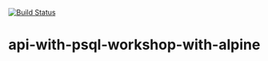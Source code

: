 [![Build Status](https://app.travis-ci.com/amandam2017/api-with-psql-workshop-with-alpine.svg?branch=master)](https://app.travis-ci.com/amandam2017/api-with-psql-workshop-with-alpine)
# api-with-psql-workshop-with-alpine